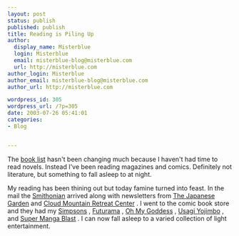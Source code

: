```yaml
---
layout: post
status: publish
published: publish
title: Reading is Piling Up
author:
  display_name: Misterblue
  login: Misterblue
  email: misterblue-blog@misterblue.com
  url: http://misterblue.com
author_login: Misterblue
author_email: misterblue-blog@misterblue.com
author_url: http://misterblue.com

wordpress_id: 305
wordpress_url: /?p=305
date: 2003-07-26 05:41:01
categories:
- Blog


---
```

<p>
The
<a href="http://www.misterblue.com/Books/MisterBlue_books.shtml">book list</a>
hasn't been changing much because I haven't had time to read novels.
Instead I've been reading magazines and comics.
Definitely not literature, but something to fall asleep to at night.
</p>
<p>
My reading has been thining out but today famine turned into feast.
In the mail the
<a href="http://www.smithsonianmag.si.edu/">Smithonian</a>
arrived along with newsletters from
<a href="http://www.japanesegarden.com/">The Japanese Garden</a>
and 
<a href="http://www.cloudmountain.org/">Cloud Mountain Retreat Center</a>
.
I went to the comic book store and they had my
<a href="http://www.thesimpsons.com/">Simpsons</a>
,
<a href="http://www.gotfuturama.com/">Futurama</a>
,
<a href="http://www.cupped-expressions.net/amg/">Oh My Goddess</a>
,
<a href="http://www.usagiyojimbo.com/">Usagi Yojimbo</a>
,
and 
<a href="http://www.studioproteus.com/smb.html">Super Manga Blast</a>
.
I can now fall asleep to a varied collection of light entertainment.
</p>
